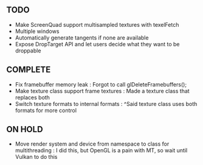 
## TODO

 - Make ScreenQuad support multisampled textures with texelFetch
 - Multiple windows
 - Automatically generate tangents if none are available
 - Expose DropTarget API and let users decide what they want to be droppable
 
 ## COMPLETE
 - Fix framebuffer memory leak					: Forgot to call glDeleteFramebuffers();
 - Make texture class support frame textures	: Made a texture class that replaces both
 - Switch texture formats to internal formats	: ^Said texture class uses both formats for more control

 ## ON HOLD
 - Move render system and device from namespace to class for multithreading		: I did this, but OpenGL is a pain with MT, so wait until Vulkan to do this
